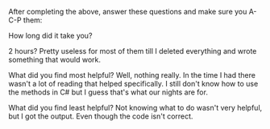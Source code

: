 After completing the above, answer these questions and make sure you A-C-P them:

How long did it take you?

2 hours? Pretty useless for most of them till I deleted everything and wrote something that would work. 

What did you find most helpful?
Well, nothing really. In the time I had there wasn't a lot of reading that helped specifically. 
I still don't know how to use the methods in C# but I guess that's what our nights are for. 

What did you find least helpful?
Not knowing what to do wasn't very helpful, but I got the output. Even though the code isn't correct.